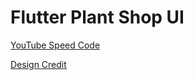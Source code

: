 # Flutter Plant Shop UI

[YouTube Speed Code](https://youtu.be/jLyL4ywiVns)

[Design Credit](https://dribbble.com/shots/6158149-Plant-Shop)


